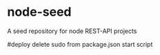 # node-seed
A seed repository for node REST-API projects

#deploy 
delete sudo from package.json start script

